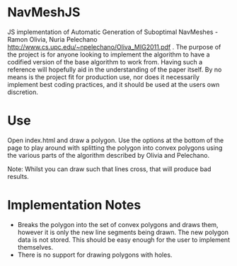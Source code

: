 # NavMeshJS
JS implementation of Automatic Generation of Suboptimal NavMeshes - Ramon Olivia, Nuria Pelechano
http://www.cs.upc.edu/~npelechano/Oliva_MIG2011.pdf
. The purpose of the project is for anyone looking to implement the algorithm to have a codified version of the base algorithm to work from. Having such a reference will hopefully aid in the understanding of the paper itself. By no means is the project fit for production use, nor does it necessarily implement best coding practices, and it should be used at the users own discretion.

# Use
Open index.html and draw a polygon. Use the options at the bottom of the page to play around with splitting the polygon into convex polygons using the various parts of the algorithm described by Olivia and Pelechano.

Note: Whilst you can draw such that lines cross, that will produce bad results.

# Implementation Notes
 - Breaks the polygon into the set of convex polygons and draws them, however it is only the new line segments being drawn. The new polygon data is not stored. This should be easy enough for the user to implement themselves.
 - There is no support for drawing polygons with holes.
